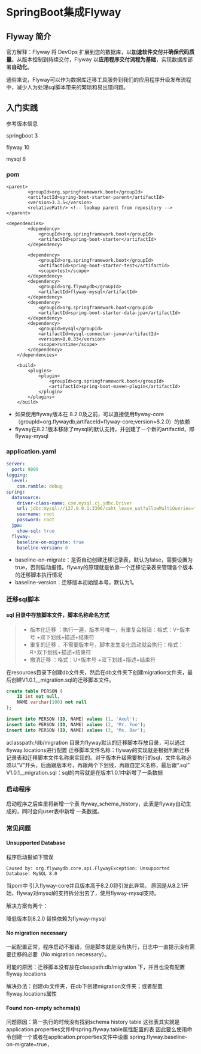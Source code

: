 # SpringBoot集成Flyway

## Flyway 简介

官方解释：Flyway 将 DevOps 扩展到您的数据库，以**加速软件交付**并**确保代码质量**。从版本控制到持续交付，Flyway 以**应用程序交付流程为基础**，实现数据库部署**自动化**。

通俗来说，Flyway可以作为数据库迁移工具服务到我们的应用程序升级发布流程中，减少人为处理sql脚本带来的繁琐和易出错问题。

## 入门实践

参考版本信息

springboot 3

flyway 10

mysql 8

### pom

```pom
<parent>
        <groupId>org.springframework.boot</groupId>
        <artifactId>spring-boot-starter-parent</artifactId>
        <version>3.3.5</version>
        <relativePath/> <!-- lookup parent from repository -->
</parent>

<dependencies>
        <dependency>
            <groupId>org.springframework.boot</groupId>
            <artifactId>spring-boot-starter</artifactId>
        </dependency>

        <dependency>
            <groupId>org.springframework.boot</groupId>
            <artifactId>spring-boot-starter-test</artifactId>
            <scope>test</scope>
        </dependency>
        <dependency>
            <groupId>org.flywaydb</groupId>
            <artifactId>flyway-mysql</artifactId>
        </dependency>
        <dependency>
            <groupId>org.springframework.boot</groupId>
            <artifactId>spring-boot-starter-data-jpa</artifactId>
        </dependency>
        <dependency>
            <groupId>mysql</groupId>
            <artifactId>mysql-connector-java</artifactId>
            <version>8.0.33</version>
            <scope>runtime</scope>
        </dependency>
    </dependencies>

    <build>
        <plugins>
            <plugin>
                <groupId>org.springframework.boot</groupId>
                <artifactId>spring-boot-maven-plugin</artifactId>
            </plugin>
        </plugins>
    </build>
```

- 如果使用flyway版本在 8.2.0及之前，可以直接使用flyway-core（groupId=org.flywaydb;artifaceId=flyway-core;version=8.2.0）的依赖
- flyway在8.2.1版本移除了mysql的默认支持，并创建了一个新的artifactId，即 flyway-mysql

### application.yaml

```yaml
server:
  port: 9009
logging:
  level:
    com.ramble: debug
spring:
  datasource:
    driver-class-name: com.mysql.cj.jdbc.Driver
    url: jdbc:mysql://127.0.0.1:3306/caht_lease_uat?allowMultiQueries=true&useUnicode=true&characterEncoding=UTF-8&useSSL=false
    username: root
    password: root
  jpa:
    show-sql: true
  flyway:
    baseline-on-migrate: true
    baseline-version: 0
```

- baseline-on-migrate：是否自动创建迁移记录表，默认为false，需要设置为true，否则启动报错。flyway的原理就是依靠一个迁移记录表来管理各个版本的迁移脚本执行情况
- baseline-version：迁移版本初始版本号，默认为1。

### 迁移sql脚本

#### sql 目录中存放脚本文件，脚本名称命名方式

> - 版本化迁移 ：执行一遍，版本号唯一，有重复会报错：格式：V+版本号 +双下划线+描述+结束符
> - 重复的迁移 ，不需要版本号，脚本发生变化启动就会执行：格式：R+双下划线+描述+结束符
> - 撤消迁移 ：格式：U+版本号 +双下划线+描述+结束符

在resources目录下创建db文件夹，然后在db文件夹下创建migration文件夹，最后创建V1.0.1__migration.sql的迁移脚本文件。

```sql
create table PERSON (
    ID int not null,
    NAME varchar(100) not null
);
 
insert into PERSON (ID, NAME) values (1, 'Axel');
insert into PERSON (ID, NAME) values (2, 'Mr. Foo');
insert into PERSON (ID, NAME) values (3, 'Ms. Bar');
```

aclasspath:/db/migration 目录为flyway默认的迁移脚本存放目录，可以通过flyway.locations进行配置
迁移脚本文件名称：flyway的实现就是根据判断迁移记录表和迁移脚本文件名称来实现的。对于版本升级需要执行的sql，文件名称必须以“V”开头，后面跟版本号，再跟两个下划线，再跟自定义名称，最后跟“.sql”
V1.0.1__migration.sql：sql的内容就是在版本1.0.1中新增了一条数据

### 启动程序

启动程序之后库里将新增一个表 flyway_schema_history，此表是flyway自动生成的，同时会向user表中新增 一条数据。

### 常见问题

#### Unsupported Database

程序启动报如下错误

```
Caused by: org.flywaydb.core.api.FlywayException: Unsupported Database: MySQL 8.0
```

当pom中 引入flyway-core并且版本高于8.2.0将引发此异常。
原因是从8.2.1开始，flyway对mysql的支持拆分出去了，使用flyway-mysql支持。

解决方案有两个：

降低版本到8.2.0
替换依赖为flyway-mysql

#### No migration necessary

一起配置正常，程序启动不报错，但是脚本就是没有执行，日志中一直提示没有需要迁移的必要（No migration necessary）。

可能的原因：迁移脚本没有放在classpath:db/migration 下，并且也没有配置 flyway.locations

解决办法：创建db文件夹，在db下创建migration文件夹；或者配置 flyway.locations属性

#### Found non-empty schema(s)

问题原因：第一执行的时候没有找到schema history table
这张表其实就是application.properties文件中spring.flyway.table属性配置的表
因此要么使用命令创建一个或者在application.properties文件中设置 spring.flyway.baseline-on-migrate=true，
